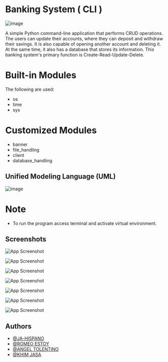 # Banking System ( CLI )

![image](https://lh3.googleusercontent.com/fife/AAbDypC5adiOepaLOb-AMgDjQLJKBeASKHGaWOYg7zfRgKbAd_h8VuXygpOS17pkq6vRZkdsrhzyMGMty73X6gDw0qUtx7S2yMXHfM_g5kPzDMb0M5L6_R6NhE1LaUBXL6Emb-KGjxjY0TZKyUJNMVkatV7mxx-ezHFNjIyFFf91XLx27raq3tHN4vpCUXDDy-8ComxIGVxK4hTIVCCyhcp860vcBju9Az3pJx6Knh5t0xxerFS2xI3k_TTsrtAGHxRgKf4LVSon0fPgxDsL6nNd8olZNL_1kD14EWz3ALRRKZDE4KBRzaVH0NKuJivJbdFjiiv8X_LMHVxdgfdIlQH9qaZvBZnd-GEs0YaZzhJQMRU2hZQBRX1IlbxvmOf0-ZkSGCRC4s2MnyNhzMcOrEBUqQGg9sAVejlMHkGds-A3P2tLwZSL1O-Is9QC8DgRURfL28K15x_STfQiw7BSyPBawwSTJOrlPOehAmFA8x77KFiWvMDbJHsyjK4ktJ8B5uCrUkyEE05kc4u6gw0XOkm_-0Yi7qDdLFdHTj3mt2wHP8E4y1zqJm_6Y9aLrEQYLfpKrAiO2l7FCMqFf74UOn1WyN8-lY6qM7ZFhLprkRZ6hs56pHQRX92fySOc-w5XptDsJ-PfHXCPIPwsiUNbAn-BxH5ES1qaUV1UYVE1dUg177hggi-cyJcFP2htFwBBSLjTjiXMHBrZs_jh4iQnzeu2OUnF75mLGycywvyx7iHcrQra6QzGyEYAaFDDS-XCdCQSiRYemFzJrRgg3XwgAKD3aMAYRSjPcplhsWB06VRgCYHtAEe_jGiFtS4hHd4OuIkte-OkL4xNV-Vl2ENJgykBQymlBfWH1uTzlOSGe5QKu8MHjJaknnJ-IfPlCqSeNYvZAgayNGxDccGDbeNo9E8iHWN3Ycy07y4JwtvaKWNfEScqh4tgrZGoXvvjOWA3NviB_2lwrSdIFNyzudxedCLLMjkOuDs2tkosvuzefcF6Fs9FRs3moYZ2Z4x_BJn-i8Ac0PeSc6Mi58_ttTfe6nI66GKBmoSvjVq6D_A7phxN3rYSW_j6dIXjunynMjr-OIV93WO8bDkxM5Zm1cKdtlsAl98IOwl1ZfYlZxdPCDAG5mvlAZbePfAl4w9t0c6CaN_WpCKZKRJzE_9tGp0tIHT3HaFzkgvQ8-ecXyN2XX0A2PQ42eWzZqfvaa-No7bgcO3oowgeGw3boMe82WR-TAEvNldLT73B4fJaSKS_c7-4Xv4KZFBJzTD-13HXu94UzfK1bhLAgSelWTiB-1fMkcDG0_gu9QGrglxZO-I_60b_8b_yWftd5WTrdSC72pbbabtc4YTaaG2a2G1AhiFAIE-oyLAELTd5mFMLfIpoS2r4COZ8Ar_iSxvJiIZcC7o8wCk5Db73h6kK7NJGABIWhyIf9ZPe4F1ZSDUIaSSzF7oBlC9_Lgg9gxiQCGuP8HL75uNu7hYetoK7UvvaQfwBO9g=w1365-h624)

A simple Python command-line application that performs CRUD operations.
The users can update their accounts, where they can deposit and withdraw their savings. It is also capable of opening another account and deleting it. At the same time, it also has a database that stores its information. This banking system's primary function is Create-Read-Update-Delete.


# Built-in Modules 

The following are used:
- os
- time
- sys

# Customized Modules
- banner
- file_handling
- client
- database_handling


##  Unified Modeling Language (UML)

![image](https://lh3.googleusercontent.com/u/0/drive-viewer/AFDK6gN2u5avOO0UzyhoENtGYwaXKXLmyLi_GPGVO_LgT6_Y3CE3TK17FSSo8HwQ4TgiqF8I6X1lqCXbwosjo5mXx5OhsUqyIg=w1366-h624)

# Note

- To run the program access terminal and activate virtual environment.


## Screenshots

![App Screenshot](https://lh3.googleusercontent.com/fife/AAbDypDIVu4apbnI6DY0V6HalXifrl-aziyGLA4K0FhbCgIie9G7a7tCzL_oTiibc84KNlehOipJyQ4F2eSd0JfS9HUuxCmCS-oLzD863nR5i60v7aa61TLbuFI9Gq6YN9OrtzlypVwQDK-aB0o60cFgGVEfgj5pTbsrx4l8-JCqS6uoZpj0gDof0Rsrb7cfWoE17Bj0aue7m4r_KBl6yZfDVkmPw0vG0AIPPsm3Zeshw_1ZD-eIgvXu7uRvKcsXW6sY1yWrChFkyvgK7LmqgOTV8NP4VMXnBIPTIOmn0Ixyaljp65Zs1PMqHqAXKqjQxdPtPvZ7OtyYi03uG8hPHipNiTiE1hl7JvV2IW2N8672tjOQhgMYvUN1mLldtdMeJgUmBZFs5BoRQTkt38vKSbfYqf_QMPKqrNK-jgjGrzHT6hnuo5pdP5ASJQxBM_QR1g_YJ1cksINAoDL3ViM1Uedo9p-FAS9Kl3keUYbgKDDhrDtLy7DDxvuj9jo4y6mLEA79IpKzu0SOq3eu0U95N58wIk7hN8YuDpanJ1Z98nCwZv41z8lbXDsFZ7JD76UZd0Z_wMlxnNAx29Lrbw4Os_2tSzdywH67QMrvC0NyVOrv0jAe3J6mqH-P7K5izQOqjjVlowo8FwwPXp_e0Ufz3ZyscY-YpwxAvBqmuZma55kbUugGCdktesiDJAOnogx-EuUV8817qfhiX-ZMUsd_OxyMhTo6fwcujEjnQTN010jmnXB9A-G0-h-zbIGSGMzNXqRZphrNGir0dsU51skDxwgm4h9ptsU6bSzGt0YX6x1qck7MC5XYgLbdhpvl6TUfPyKp5EsuE4ItJfmF8PYr-mhrrUapwXW-Bfn1pUqSlUE2F7GNUcO5he4edJwKt5nG_O3N635ne1PGL3t2ScOE1dHXB8towwxj1QYZN0ljfmcS_LcrK9DO4KYGgbBQzFSQh_1Byt48bYnnrM3TFn3ApTaBo7PaLJJ9TIRmrkBaxUy0iTeMQEAhVr5d43hrxwY4PdB2f_iihc5C8OAG00vB9SfNPAwHOS2IrjxwiWUbEyKFrBw1nmPm9LoDTbOGzGWulfiOXg9LV_VzlM38kP8brveW3PS9U6yxFT-0qt2DGUPkW6jbnvQ-E-VqL4Xr37LIDrLhZFm0nYjjI0vOchrnTOKUdLDYcpRLewVJ_CtjIaw0OjIrQPe9tMLl5Gqn9L4b2tlqpqgXAy5JUF86eFlyPZsh3R-OKhgSpwx7TpYaLJGKvJ4CrCQx276u_d8GrapDSVXl88UKrrz1WoVrrMOKCWAbBWUIFxDy9xRz83eUKkVPvNXsZOuQDxIirLsR-YDAC6ohHaPLbBHKLDrkO0LnYDJT-8KmAEt6nqbqgyGhfM5k9V2IFcsypxruyGboUzi-8wjFGClHjD__pjWCuZhWn6dA5YPETDTdP2weJ-wWJRDCRNyJeNPettx3YeYfj5r5U_0q72W5JTbo9Nd-ln1T_hbNG3I=w1365-h624)

![App Screenshot](https://lh3.googleusercontent.com/fife/AAbDypB3ZKn-gXKpzCluC17rqgJ_dIQiZi8ZP98R3GsprAtL8d1aY913Np1D4eJGzQAjOQ1CkuvZrAvI5c0Iwq4qJj9viLi2BV6hW4Xm94crU5GlvDOkkEDoYqeBFjoZ801U12KWv6qcFFnaYyumqWnckVv3gJSj3-8WrV8lR78hFiHA2nCg52ZF28G3xHdv-OR1SM3rbejvS4Y3ZXzpynyG_tJZrxJKgu-Fjp5FrtXPNR1B_aRUTG7o-p0A2SYY4vDZuI9Z0LT1U6Pke11GwxgIXX_aPe8Q7zAVWvS3c93fTn0fAo3hVAgPlNKahs5KboT2VyU2M-QNbaATlyitHdCjaFIpcFBS8z9wjyw73MrpbEpvz5neweVzDSjuYawcsyeBHGdkLmPPfJyw-e9J7c_SHPgYAaw45MLOWhynNt9GcKJiyM-EfvvwLxJftxLE4Etxw_OxhTV8n3SCNPSba0Rav8nGQvN6uLREF48KvWJ34WCmq-KsaqILO8vuqZKpZzum_IabF7t9tnKmIijd2PvmJU8UyA0aMmlZZzu7AY5qy9xrsZ2w5-Ua-qzVMbfP-RG8gyF4zTH6E228IC7QKL7upw32lRup6nGQraY7Z18HhWg_F6OgWbzHiC7n8Zp8GPgV34IzUkt00poYMeRNbAjqKlJLX_-2C5yKQSsLWQamS8PWJiudnaxfBbRZzIP0L9EuisYYaAg3Sw26i6_f-T7Ahmkx5c8Z_CRJIs7TAQIyUcGN7Ps2Disnqpwpkpl-j0xwz3c7pCocxfQsJpJ9tP_RETaCj8Up5bHYHYOCHLZU4JVUTBfMwLDZFUtYOtI2I6jjVDcSR__F3rj7YBvfKRmMS8c5pynVnf4J-VHlqTD3VmQ7HoSeuWhaspIEXh3qguprj-9L-O9fYWfHxp-r0OaUzXX_LDgRlLqwfhAp16nhCCn8QZaEcRtwCBCqcPNAj-kBChczWtNX6zxOSdnD-gh-HbwoQvGR1V3LaJtj-eeDgtcSH73Pqtdg7S9M1VpbbNrUX_xYXJA1A_CDXm__HkY921nXQdrAm4h91bmAaiRcut8DoSzDAD5-ksd1uTzOJWeGgn5OIYreNtfHt0hA5yhJBgaT4NpjC2ollZ67qcMfrzHpdUOSMdQmHTNDfwovOx2GF4vh37Y6wS09dcm--PKPE0Hc8f9fpmNCVSNE8NGMWeDHhwicNcEhLJOVOgioTWW4wHaNf5ouiSRsMdTqIxRWh6zuR3G8hdt85nK1iyr54YuJxizFKk_wfAalOn582byXOnpZJt5qVpt4mmDxNsW3M4YmsaxVXfIiUATkEYmlV9P65nEY7Zb0qWVedh79kK5UcEyHwaYamnUFlu59zOpqv8ps12UfRu-KnWksjl0jWxUmPLFlG5yw_l0DNwlLioucUKtbt9FCnVzdKi9ZXklLG43ww2ourOFNlowLxac2LD6pIdkchMB7gySKgJhvWpU4AJ9Qnfv5NZVI7lozI_g=w1365-h624)

![App Screenshot](https://lh3.googleusercontent.com/fife/AAbDypA4JlPm-L1fEV5XWuYOcwgaxo8uaKK64OW_KJuDTT3Pkz8b4N6RjWsC0DEpcxnZAZ5glo0_ZFFGwXVLT9GjTsR8gUB3UhWDk396ZvaFFlf7Nb8rNPRWVG_63SXra2sOPoandY_TkQkaOmb54O75Q_4dCZn58-XpawSEpT8RjqjjYB3T4p4KFzTIpe2S6K46w3ljMaEfFaxcre6X9wsL0JcoCbeMgmtCYwpN8fCmn0O7CQitnwfjvIsnBlzA0Lm0mawTmEOXA3ChLVwoRbGJUO8_fTvZ1lnNZaD4xZ5Aff6tSYtsmADOgDxdmzGSXacia7mcEj5ZtIsLa8Q0QfPTWnB2PhDfhQvr90sRH0eeidJbt2zu3pnyDWMVMrQBVw7WxRn3lEMdq_qKnmJDxJEyNBjD53HzL3BX77zlho5M4ycIg6LsQg6-e3iRPXBn14RVvgmY1UZIlMBnnCyzYhpEy_pb--n2BSEYUdpxB02ITspE8hP6vWC0hKNg-cma7WyHJx_jziZGAr1PQrwqcUu1zizZag0DOaxtvDidbIPqPdd2a8FiFwxeZGnM2FPFon0IFlU12DITDNBcCJ3kGJQLTg7U-aYz9fkYOKR3xYGrmzlJxLKEri0ue0gZRroRnn_MQve8pmKgPT1qQ1tP7OPNHyiXrg6a5YEYq0vsk5dx-z-PJrzRLw_XjeKjq4T3YVxanaQVe_ivn7OW_T2SncmD-VN8_lMy93wVTnKae4zPhwyr8gfsn85xtOCcGM3SaD-YJMi9zonwyTDYvrVOeShZ12VaVYqMJPjkE6EbxI4kqGdZSoQ8H9rmBUMO-0N12EU9G_D_L9g78EjACod12CIQozNiRRBesKoO87mWtbGk5rvk2AG97dNLcGL9UiiNEYvVyTBGfCggVuVy3fQIs9x0HexqZmpSnzkrJsY0m1aodjOkG6-zA9YhWldwbnMQa8S53mXGZcy8wATJeZx57qtZNMLzDq-Emd6aJrcuKFUKLeI7dCTtkHQTMzy1ZoHFF19cJG7yYsJQ0wzA4uQvxLQ6_F-YJBk5Ui32vBimJQiLQUaXtFsQY49kEnsWoMKePHYbHx0DcdboCjNH9m_WilPWCr67JJLnkyDr69_wLBosi0GAz5M_Phgd0denzEoFb3ty5L5KK31Qhh80GAIDqQ8TTMcU7hhQ1Lxc7Kg4HvD0mCGu8NBJdndFh6_7Ba9_1IdXP9YkbzTuex_PkoXZjDHwxHEZQE8eCiwBOdy6EFgoJ9LoYab_jYxwTej67af0KtFbUKzwPVZqTqJh36Q6V5zCK-Bv4BkeH3Y1sjXD0goNLP5cA9Ykbbh9NWOktArwq_6-VARInhUmpR3cf-pK7Kh5nt1qD-DVs6EVbZBEjhmJvlf9ImI5YPIIZFdUjnHx9kKTejZV5Jv-W8gZsdm2H97ugVKbb2c6vaD5DLzdz2pyqVWcoti9we83wExcbCVnkv1SGiqr-YtD_TTf6SfZHNE=w785-h624)

![App Screenshot](https://lh3.googleusercontent.com/fife/AAbDypCM8257DZlVKYcSVafGp0TPOW4nDDrGXpEi-lgtrTRXS274_7PQYrE4_8yf2ycAuJismEllqm0MEN3M8RAEJxSTcBs3FCAcQffx83awVip2GgkACOUF80T8-Ab43E8Yg4LiV-XeWKof6N5gZ5A0SJS1YSQOXjj7bwvv6jeRFNYCw0o4y5vHA3GA-eEHp1uhKaxKhHuPr9JTCVJZX_--1wv9IQts96tY8hp7MXqFLt2AlPwBtphI1pCvY3N-eLM7KUtta7iWQVUxVn8DbD9zvyLafquhjVQk78J7lPhVV3zWTct4XK9w4Vp5BdqcuMy2GigfOToyFoINUHJnSOqfAR2U6RFqtdYIOhyBYxWwqPDGoRA2g7JCwxVHgZjP6nevzBEFMGOZnTLtxMm-u4myrELQN5FPObYXgTBmhjICrYuAXmY_2pYqz3TTgUN4vUcY2sUhi4GNy5iZ0WxiPLL3ndu3IOAualgLm-L93mI5LseQmbVJnJDpS2heeZsCEoo1MG6QPRqS3FuFcdXNU5MCYR0C_-U7Pa_UTx_F300yOWqOC9aq9CMN-BwOX33G9f20_L44Seu-BlFyizh5V3JPm5_udilsV0-Hg6s_xrRH859eIfkRusvYmPxBkUWZ6b95kBQYTStqPKLLfQvRmGtTGLz1AIQFpGQvJb--O7stvgYupKa83-w8t6CMjYZ1CmaZxUbM7AlTdyFiz1wrjB2Cmd8nVtF6ofIhlMN-MdnPprYodcxLHjyzGQV1A48jfob5E4SxblzBFapgXW_lIC3IIeNgJSaIK-KB7rxOM1quQPD611MgifKmjNwNlwlzb1M0LgU6CQ9Znm6LSwGMgGWh8N3qrAZDLfltp8o5r5PLIcwqpLMkzzruGraazCLD5Dfy6e_gloLDhFoNHqoKd_f3OrRtJDnSXG7KGMyhtwzy7Ms99XZiKLwRkXLHls8KNXvzOAkv__Ft5VORrzav-6g4AzujhzbEM5ewPDtIRRlNQ4MD3oIrarMg2Y0HJeJpjjpVABkto3HAJblxtgLAhjFqKVrAhngsmTr0FUbBLiERMninvaSWzOSad84qkHQI3pyfRheNIt_fdoitp6tY5O7-X70PjROES4thfOVfsxKEFz2ogNyYEGQtKvJj_9DoHlO_Q1fBBXldJXCs5kWSPticI5EFaS3AGoaUq2qwVY9s1j5F8KgElZ7uoCEbNDa-9R5TPwiHpppGkb-fdNenpq6Vj5gRAf8AfiwTLtuaRNDtYg1owFprNebes1IFWY0qb2511y2noRAJPgcE_1io4GulNcEbJVk6UGHTxXfyQlRFiJI85wNoGFQI5Htu1EsIMZ3EFQgf84JoKoTcjPzQlFLadnCZuVRMRqfC_01Yt3OmsIpfWYfJ8azfT4deYaCVZrhNiGfZOQ4K6rN9U545SMImojopgB1nsWR1y3gM9G2sf8zvSs93lbOnKYqaZJG-ysdJKlK-SX_IkOg4U3eZDHc=w785-h624)

![App Screenshot](https://lh3.googleusercontent.com/fife/AAbDypAkGxK_HGh-Vxjrf1rVtf4bMifCFC-8uSWQDJ3Ctpjja4NmWlpwhl58INvycXfjw9dS-Pe7j0WJL6zzJb11gdLrU3HrCxpD_tkOyTRg7QhwX0gCqMyzOT8WYUzuEQ6RkpZaiNxZEhJ8_cr6pRJiNEsV5TSMXm4XJLrqBiSMfu0b0y5_wOMnApCoFVrwKn3HlLJYVZNuDbmkc7SgKMc_vLKysReWnF8DE4jwzNQcSQlS6J5tchx-kz7i00TZidV04UdgXeaLRg8F2G2XYAcBFGoKwGRvJwBo1kldPhnpVzm5vdQ4Xc2-8vHPwBYsfqTJeBMZBgn1Gc2NOAkKQePOkCkgVUxk_jX_b1TjrHMjzun89RhQKsBZIpA3aWWncYa9GBi7BYpvP338NM-U2f7BdnJdOstbr3eehQmkPz3udRbpQKvjKWzM_puzauMhpSepPLJliu273cDcVMllHJrzcXRwZDJasP0rkHcaqbk6gEVa6w2fZxxVyxHIOgIa-WgB2PqMnlkDLVW4IzzPKdgTc-nHmog5bshPILEzTf5sp8_v7o3UseVkeYRokLaeLPqDq74G0ew-odCdiYuHoDqLHvbX_fW3zjcgJht7z0wK9NtWNfGWLsCCorDAQBZwls4jlAz922QQhXJdzCsveeI7rKuAWaXRt5wE8XDOyf2qV18jLW8fESw370Nz0NgN-CXyrAhzoO8tD9kIXs3dZkIcRwzte-a0XW88hdImyDt3QyuazdMDmm-atpCcmY3SVWBIyE73icTb_ziL82BllGG35xsjWTTYhD9bUIsG_gGKtmxy7Uiq0EXvZZbnObatYH1yiRrIUTokZGoWE4lGseY1jvgn8JByQhHEcm1HjuTeUqkgwyUzIDBb33Hc3wj-RUlNkKNSfl9A_krJOR0XDAhWrI9pBI6JtP52AQKEFCAw_2eXzFosf2MYRrn5JJrXPOXnkKl0oDr1i4FAFSzf0XIDsoVPt9P3mp5_DapoWHYfdZwYyGoGZSLsm19DPbdfkRruMlY7fOYMWtxv9Nc7ow5yd0L2R-lhxDJGszccHx2aLm6OfZ9JUlMaMhksmyv_1ZNtSYFyQDWaYxyfYxSuWRdDBRd9Q9vBJQK5SqA36dvQyHQXFZE9KZGGjpvUf6xmovlvOa4bKnJuQe6Uf1Lhgmo0xrTwq4wMix_JjHtDlCJOdImwcsTpygn3ShNfZtIy5RSGQ8tZPw4vjJkGUmLuMBVaQSHVrAKbzMMFxZNhXSYurBw8rdtQ6UllVZpEXHFREcWng58pphNs6jjrg59i-iOeGeDcg_3sNhKbQTx3zWx44Wto0Jj6DjJsEX5GWYZPQXiTnW_woqp2lTG0LqM3esYj2twXFGJ8X82mpehpM4WydcNlp5SeUEKbOXt-h4J23QFTy_diZZaImCyJfon4QQGbkie5tZ-Ufd55K_2ekqVshK6xgEaBWD6ovquxUzXO-jabpuLmQbQm4X0of16U8Dw=w785-h624)

![App Screenshot](https://lh3.googleusercontent.com/fife/AAbDypDJwp-So6qEfW8RP-KZJsjFzLvNUe-Zi00IS5a_ZAk2ZyZP2WMNLUXCNeEMaz_BxGiF_Jtr6VBVj7r44AiKwOmQNxLX0w2UzOnDi4apcZaTnrst7yM4QBegGbQOnqvhhPGtgKm0oLnvs4XC3I1lc_u4_GhWc-nRT1g13Du8nileJn1y6mgAdQi3rKYO0Txq4Xb9_aFEGODoJp4KP2zRgDvZB3060nB2kp2Bz-RH4x_hZi9YqbxYeswVQL-x5BwCpSIBO8bcspWtUnQiYBLrSyMEUQkbXNHbhc_aNoTXIb_xzWM8g8fCdeAndhapWdWHN70RiJsmmTJ9dlMXs4qBC1CDS-xpr4F_iTa7_7Ydd9jK7kTohmGkOiHHLdm66qHgLsWP_JO7p56FKz0Pc2hhA_Cyt1sQnJmYthrobIqjPOYxxXuPFesHgFxendIgaMzDVKFhcbYpvczfjMWmFDO--BBEaMvX5iqAlX43FNZb2Yqn7D7OBs1txvpizggCYUFog-7iDYhTufSUbLMqoCtgEmK9f-oK3FP3pj4srWimsAwABgNKm39EkzpUgop5MFzI2-qsZm_8iwC-1gGOfUZ3AOl-924l_fqcC4ArT2P5U98lloLckR2sMIJAv2Eck5hHpHi9Mg2WMSjx5ehuim3RMgsJQXdIxBoouBhXB1V4VIdr2bBgi-58XxWBn4Typ23Z01X6rkbEgcsMIt6sgSS4Hcqvpd8Fnw6WSafYhWOtfb7PERDMQu3SynYdbuK2xRZ7jguo9Tlrr73dfObMDflfk6fedNUtBbKg9e5FtMk77JoYv-f7ZwasgNtKcIPghrs1JRDIpcjwFmxpkbARFp17oF-sV9YneDNpy15qd8q2pMEpmvhMZUyG2ixWipmk5nSh9aROlphIIUz4gzhFwZfyY6ajPwAAmOFMEiay93WAMGCtvBd1Q3Wj5K0sCsF-jaPpM_J_YE6RnFjMuqv_LmpjLv0aeABbfFclbLuckDnNVHlcpy79iFgNhFnVemL1xZ3cxnCC0hsiwDbMRQnfO9SQVFYpAF4F0g1ZBHuFQVT2ItqL1L9WIbJB20on5RtmSNSlCo72yBF0xtMvD2LjqYJUXYQB9zICQPDIKTV7cXZgB2wB_hUwwPdLSPPkkUy4EE7faNag1LDmGLYCw9FC6ETndAGF6QwTzf9RiBl2hsY8ATQGB_UBPwxJ4yg4MFywEP-RBH-fg_Jp8XlWAimC-nlQvkMzlmDTg1Jn2Y8NROw4IKyvkFPDHvUbHpyI1DPRLFm_n0jiX3VCYswSwuz8Siba1RDT5c1oWAOLOLpDx_w9mhEkBigEt6Ori3g2FWs4pTTYWqPNYb-7CfKYKbiLCjx-bnaNW39aJLN9bVHhu5siu59L3ysBFOEc1etfkQVbL7wGmFlmc4EYZ2xYtr6tJ4pQunJMogNFdw0PdtBUsH0B_GMmdFie36i3kllLaJXKxHEv7B2ZrpuHsq1MO_N45Yg=w785-h624)

![App Screenshot](https://lh3.googleusercontent.com/fife/AAbDypAWFADJwv60ChBeHQvn8lwb9HzsQBhTazAvbB2wnQJCi6iQvifFLBm5xyOcDjLhddlmfGtpu_ZDyeAnUeMJoHrgu3PO65swcSH8H2s-P5UdP7sByDlFVKvFUHyBe5iF1YQOR-qAu4AlZGvA5rzNZi4zlCYoeb-WDGa3x-s8V_aXhm2617kwxpPycpSjsaLdNEm4SnpbRSND8v0StUd9fJTeMW7ANIIPrQlJLZ7v1Rmnn9FhSDRiYAfIKHdsrrfetK4vL8XynIU3jx0a53ja4SSptxHO8jtsq7OQvAPp8aZl0sBpU9ZR4cpW204ShgEBOIWqfPDYnaGePemeBpA7JGUsiSvSYWI0CSg7DoWrz8VEUBcro2jPPLQ-nfB62K70J_SCSim6zQdjpcqwsS9K77LEshUKi-eXN2i8HbBuoPYn-OZEGIhJFPVaBkw38A2KAhCkZcJTQufm6RXP1xbcqEOMtHWwjmNoYyWclA7Vm12xp18lcpzgaatQux0aHwFTa9xB-UGtQdBnmq2uiLC284BzhevW7qfMv1IPuOzQDyxqe0T-8c7jCrMzVFoFu7LYq_6Cm1_fNu0AI02mAbtOuOyhlV9O5Gn54Doq-jTYHuJN7SGogSUJbvf7H8WjAG_0cUaq-3pnejdkk_adkzF-zWozMQuatv1jlgAoxWqYnXjnzVaZWjfNBjACWsxvccRUNskXU0uaFyLBIWv64ZZx2OY6PMFY4Bp-gCXFEGsZQ93kvzcWi3rg0M54JDjsEOBgL54Lbn3mwHkIL9wTeNb8VfmjGEGjP-sjZXc8_woMGVNPROUBGjk1ITcu45QpdTpGmsmLIMEh-w1tr2wrVSxmPaO7frK6OhlX3onjOPdbs0nm7-7himeL47S3D3zY9MXF2ZElMaxMnpKyORpE1YF-cEfRmYBBD0leSmzRwqGL6SFlbZs7sWkGEl_16r4SipiEujRFBH6F5-7WbMNApHMdIrDgUyXs78eoOXdcJWLCMNr-HETDmwl1x_YM5V2fEtltGTDRUuRt9e0rV6HatcYbOVm8A9jjTa4pI1nsyPV6Nrb80L_biCtaejtwcThUXLMyHneYEAUaRk4Je5LmrOpdqhJUDi0_WLr-zW4FHk1EA0zfHppy8MerhlZKGqwKYPfE0F08NPMi-eAULRpd3E3OwVWWPyZBTxF6MchbcBg0XJdvPvf_edPKaLNzNCbmd107gEGku3aaWVbKuYrGyCObfJBddy5bVpOTwIZ26oKqWCNWE52ZOv_QW4ZC2LLCsuQrMhPR6o7sFcuGkvT6EIdwqW6ZG-h5Dd0PYmj23HgcDRRsgVP45dobpOfBpdruId4VEKroNnrr4ggq4k76ad9AUmx0F5v29imPCsg5Fx3CDa1m32JjcHtqx1MfnOp5uYlfPW09ypcmeVPqnQa6eNAXyOLue2lFDPfuilBp1vHqBBYG9YJNVVBxft1LguhG2ryF2fvnMxhg-lnDRNysL9A=w785-h624)

## Authors

- [@JA-HISPANO](https://github.com/JAhispano24)
- [@ROMEO ESTOY](https://github.com/gela0514)
- [@ANGEL TOLENTINO](https://github.com/KIMJASA)
- [@KHIM JASA](https://github.com/Romeo0101)
